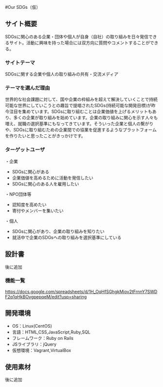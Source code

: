 #Our SDGs（仮）

## サイト概要
SDGsに関心のある企業・団体や個人が自身（自社）の取り組みを日々発信できるサイト。活動に興味を持った場合には双方向に質問やコメントすることができる。

### サイトテーマ
SDGsに関する企業や個人の取り組みの共有・交流メディア

### テーマを選んだ理由
世界的な社会課題に対して、国や企業の枠組みを超えて解決していくことで持続可能な世界にしていこうとの趣旨で提唱されたSDGs(持続可能な開発目標)が昨今注目を集めています。SDGsに取り組むことは企業価値を上げるメリットもあり、多くの企業が取り組みを始めています。企業の取り組みに関心を示す人々も増え、就職の選択基準にもなってきています。そういった企業と個人の繋がりや、SDGsに取り組むための企業間での協業を促進するようなプラットフォームを作りたいと思ったことがきっかけです。

### ターゲットユーザ
・企業
- SDGsに関心がある
- 企業価値を高めるために活動を発信したい
- SDGsに関心のある人を雇用したい

・NPO団体等
- 認知度を高めたい
- 寄付やメンバーを集いたい

・個人
- SDGsに関心があり、企業の取り組みを知りたい
- 就活中で企業のSDGsへの取り組みを選択基準にしている

## 設計書
後に追加

### 機能一覧
https://docs.google.com/spreadsheets/d/1H_OqHfSGhgkMiov2tFrnnY7SWDF2q1qHkBOvgpepqeM/edit?usp=sharing

## 開発環境
- OS：Linux(CentOS)
- 言語：HTML,CSS,JavaScript,Ruby,SQL
- フレームワーク：Ruby on Rails
- JSライブラリ：jQuery
- 仮想環境：Vagrant,VirtualBox

## 使用素材
 後に追加
